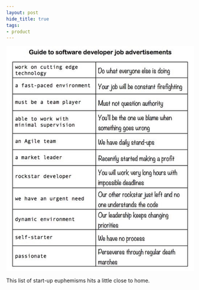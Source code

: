 ```yaml
---
layout: post
hide_title: true
tags:
- product
---
```

![](/tumblr_files/tumblr_ofbntszQ3a1uxadqoo1_540.jpg)  

This list of start-up euphemisms hits a little close to home.
